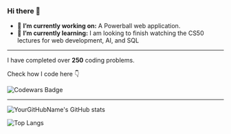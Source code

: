 ### Hi there 👋

- 🔭 **I’m currently working on:** A Powerball web application. 
- 🌱 **I’m currently learning:** I am looking to finish watching the CS50 lectures for web development, AI, and SQL
  
---

I have completed over **250** coding problems. 

Check how I code here 👇

![Codewars Badge](https://www.codewars.com/users/alvarolaham/badges/large)

---


![YourGitHubName's GitHub stats](https://github-readme-stats.vercel.app/api?username=alvarolaham&show_icons=true&theme=radical)


![Top Langs](https://github-readme-stats.vercel.app/api/top-langs/?username=alvarolaham&layout=compact&theme=radical)



<!--
**alvarolaham/alvarolaham** is a ✨ _special_ ✨ repository because its `README.md` (this file) appears on your GitHub profile.

Here are some ideas to get you started:

- 🔭 I’m currently working on ...
- 🌱 I’m currently learning ...
- 👯 I’m looking to collaborate on ...
- 🤔 I’m looking for help with ...
- 💬 Ask me about ...
- 📫 How to reach me: ...
- 😄 Pronouns: ...
- ⚡ Fun fact: ...
-->
